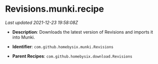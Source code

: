 # Revisions.munki.recipe

_Last updated 2021-12-23 19:58:08Z_

- **Description**: Downloads the latest version of Revisions and imports it into Munki.

- **Identifier**: `com.github.homebysix.munki.Revisions`

- **Parent Recipes**: `com.github.homebysix.download.Revisions`